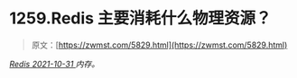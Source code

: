 <!--yml
category: 未分类
date: 0001-01-01 00:00:00
-->

# 1259.Redis 主要消耗什么物理资源？

> 原文：[https://zwmst.com/5829.html](https://zwmst.com/5829.html)

   [ *Redis* ](https://zwmst.com/redis)*[ <time datetime="2021-11-01T00:55:48+08:00"> 2021-10-31 </time> ](https://zwmst.com/5829.html)  内存。*